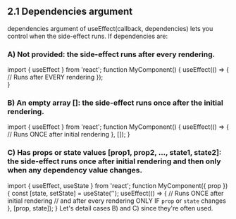 ## 2.1 Dependencies argument
dependencies argument of useEffect(callback, dependencies) lets you control when the side-effect runs. If dependencies are:

### A) Not provided: the side-effect runs after every rendering.

import { useEffect } from 'react';
function MyComponent() {
  useEffect(() => {
    // Runs after EVERY rendering
  });  
}


 ### B) An empty array []: the side-effect runs once after the initial rendering.

import { useEffect } from 'react';
function MyComponent() {
  useEffect(() => {
    // Runs ONCE after initial rendering
  }, []);
}


### C) Has props or state values [prop1, prop2, ..., state1, state2]: the side-effect runs once after initial rendering and then only when any dependency value changes.

import { useEffect, useState } from 'react';
function MyComponent({ prop }) {
  const [state, setState] = useState('');
  useEffect(() => {
    // Runs ONCE after initial rendering
    // and after every rendering ONLY IF `prop` or `state` changes
  }, [prop, state]);
}
Let's detail cases B) and C) since they're often used.